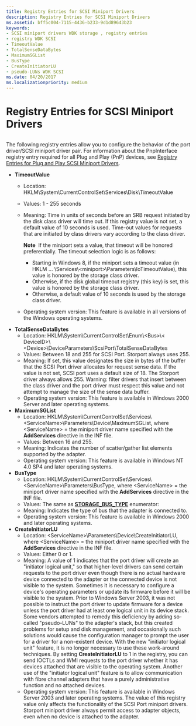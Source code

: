 ```yaml
---
title: Registry Entries for SCSI Miniport Drivers
description: Registry Entries for SCSI Miniport Drivers
ms.assetid: bff5c004-7115-4436-b233-9d1d89643b23
keywords:
- SCSI miniport drivers WDK storage , registry entries
- registry WDK SCSI
- TimeoutValue
- TotalSenseDataBytes
- MaximumSGList
- BusType
- CreateInitiatorLU
- pseudo-LUNs WDK SCSI
ms.date: 04/20/2017
ms.localizationpriority: medium
---
```


# Registry Entries for SCSI Miniport Drivers


## <span id="ddk_registry_entries_for_scsi_miniport_drivers_kg"></span><span id="DDK_REGISTRY_ENTRIES_FOR_SCSI_MINIPORT_DRIVERS_KG"></span>


The following registry entries allow you to configure the behavior of the port driver/SCSI miniport driver pair. For information about the PnpInterface registry entry required for all Plug and Play (PnP) devices, see [Registry Entries for Plug and Play SCSI Miniport Drivers](registry-entries-for-plug-and-play-scsi-miniport-drivers.md).

-   **TimeoutValue**
    -   Location: HKLM\\System\\CurrentControlSet\\Services\\Disk\\TimeoutValue
    -   Values: 1 - 255 seconds
    -   Meaning: Time in units of seconds before an SRB request initiated by the disk class driver will time out. If this registry value is not set, a default value of 10 seconds is used. Time-out values for requests that are initiated by class drivers vary according to the class driver.

        **Note**  If the miniport sets a value, that timeout will be honored preferentially. The timeout selection logic is as follows:
        -   Starting in Windows 8, if the miniport sets a timeout value (in HKLM … \\Services\\&lt;miniport&gt;\\Parameters\\IoTimeoutValue), this value is honored by the storage class driver.
        -   Otherwise, if the disk global timeout registry (this key) is set, this value is honored by the storage class driver.
        -   Otherwise, a default value of 10 seconds is used by the storage class driver.

         

    -   Operating system version: This feature is available in all versions of the Windows operating systems.

<!-- -->

-   **TotalSenseDataBytes**
    -   Location: HKLM\\System\\CurrentControlSet\\Enum\\&lt;Bus&gt;\\&lt; DeviceID&gt;\\&lt;Device&gt;\\DeviceParameters\\ScsiPort\\TotalSenseDataBytes
    -   Values: Between 18 and 255 for SCSI Port. Storport always uses 255.
    -   Meaning: If set, this value designates the size in bytes of the buffer that the SCSI Port driver allocates for request sense data. If the value is not set, SCSI port uses a default size of 18. The Storport driver always allows 255. Warning: filter drivers that insert between the class driver and the port driver must respect this value and not attempt to manage the size of the sense data buffer.
    -   Operating system version: This feature is available in Windows 2000 Server and later operating systems.
-   **MaximumSGList**
    -   Location: HKLM\\System\\CurrentControlSet\\Services\\&lt;ServiceName&gt;\\Parameters\\Device\\MaximumSGList, where &lt;ServiceName&gt; = the miniport driver name specified with the **AddServices** directive in the INF file.
    -   Values: Between 16 and 255.
    -   Meaning: Indicates the number of scatter/gather list elements supported by the adapter.
    -   Operating system version: This feature is available in Windows NT 4.0 SP4 and later operating systems.
-   **BusType**
    -   Location: HKLM\\System\\CurrentControlSet\\Services\\&lt;ServiceName&gt;\\Parameters\\BusType, where &lt;ServiceName&gt; = the miniport driver name specified with the **AddServices** directive in the INF file.
    -   Values: The same as [**STORAGE\_BUS\_TYPE**](https://docs.microsoft.com/previous-versions/windows/hardware/drivers/ff566356(v=vs.85)) enumerator:
    -   Meaning: Indicates the type of bus that the adapter is connected to.
    -   Operating system version: This feature is available in Windows 2000 and later operating systems.
-   **CreateInitiatorLU**
    -   Location: &lt;ServiceName&gt;\\Parameters\\Device\\CreateInitiatorLU, where &lt;ServiceName&gt; = the miniport driver name specified with the **AddServices** directive in the INF file.
    -   Values: Either 0 or 1.
    -   Meaning: A value of 1 indicates that the port driver will create an "initiator logical unit," so that higher-level drivers can send certain requests to the port driver even though there is no actual hardware device connected to the adapter or the connected device is not visible to the system. Sometimes it is necessary to configure a device's operating parameters or update its firmware before it will be visible to the system. Prior to Windows Server 2003, it was not possible to instruct the port driver to update firmware for a device unless the port driver had at least one logical unit in its device stack. Some vendors attempted to remedy this deficiency by adding so-called "pseudo-LUNs" to the adapter's stack, but this created problems for setup and disk management, and occasionally such solutions would cause the configuration manager to prompt the user for a driver for a non-existent device. With the new "initiator logical unit" feature, it is no longer necessary to use these work-around techniques. By setting **CreateInitiatorLU** to 1 in the registry, you can send IOCTLs and WMI requests to the port driver whether it has devices attached that are visible to the operating system. Another use of the "initiator logical unit" feature is to allow communication with fibre channel adapters that have a purely administrative function and no attached devices.
    -   Operating system version: This feature is available in Windows Server 2003 and later operating systems. The value of this registry value only affects the functionality of the SCSI Port miniport drivers. Storport miniport driver always permit access to adapter objects, even when no device is attached to the adapter.

 

 





